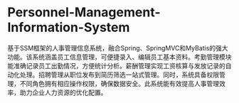 # Personnel-Management-Information-System
基于SSM框架的人事管理信息系统，融合Spring、SpringMVC和MyBatis的强大功能。该系统涵盖员工信息管理，可便捷录入、编辑员工基本资料。考勤管理模块能准确记录员工出勤情况，方便统计分析。薪酬管理实现工资核算与发放记录的自动化处理。招聘管理从职位发布到简历筛选一站式管理。同时，系统具备权限管理，不同角色拥有相应操作权限，确保数据安全。此系统能有效提高人事管理效率，助力企业人力资源的优化配置。
